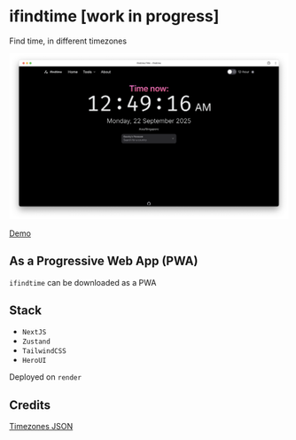 # ifindtime [work in progress]

Find time, in different timezones

![Screenshot of home screen](fe/public/Screenshot3.png)

[Demo](https://ifindtime.onrender.com)

## As a Progressive Web App (PWA)

`ifindtime` can be downloaded as a PWA

## Stack

- `NextJS`
- `Zustand`
- `TailwindCSS`
- `HeroUI`

Deployed on `render`

## Credits

[Timezones JSON](https://github.com/vvo/tzdb)
